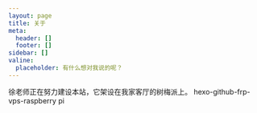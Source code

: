 ```yaml
---
layout: page
title: 关于
meta:
  header: []
  footer: []
sidebar: []
valine:
  placeholder: 有什么想对我说的呢？
---
```

徐老师正在努力建设本站，它架设在我家客厅的树梅派上。
hexo-github-frp-vps-raspberry pi